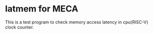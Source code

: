 latmem for MECA
===============

This is a test program to check memory access latency in cpu(RISC-V) clock counter.

